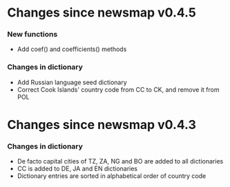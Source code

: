 # Changes since newsmap v0.4.5

### New functions

* Add coef() and coefficients() methods

### Changes in dictionary

* Add Russian language seed dictionary
* Correct Cook Islands' country code from CC to CK, and remove it from POL

# Changes since newsmap v0.4.3

### Changes in dictionary

* De facto capital cities of TZ, ZA, NG and BO are added to all dictionaries
* CC is added to DE, JA and EN dictionaries
* Dictionary entries are sorted in alphabetical order of country code
